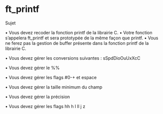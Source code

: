 # ft_printf

Sujet

• Vous devez recoder la fonction printf de la librairie C.
• Votre fonction s’appelera ft_printf et sera prototypée de la même façon que
printf.
• Vous ne ferez pas la gestion de buffer présente dans la fonction printf de la librairie
C.

• Vous devez gérer les conversions suivantes : sSpdDioOuUxXcC

• Vous devez gérer le %%

• Vous devez gérer les flags #0-+ et espace

• Vous devez gérer la taille minimum du champ

• Vous devez gérer la précision

• Vous devez gérer les flags hh h l ll j z
